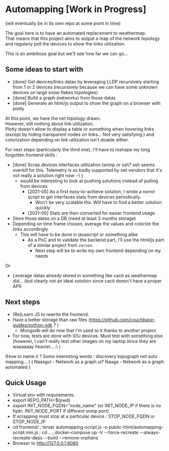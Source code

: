 # Automapping [Work in Progress]

(will eventually be in its own repo at some point in time)

The goal here is to have an automated replacement to weathermap.  
That means that this project aims to output a map of the network topology and regularly poll the devices to show the links utilization.

This is an ambitious goal but we'll see how far we can go...


## Some ideas to start with

- [done] Get devices/links datas by leveraging LLDP recursively starting from 1 or 2 devices (recursively because we can have some unknown devices on large snow flakes topologies)
- [done] Build a graph (networkx) from those datas
- [done] Generate an html/js output to show the graph on a browser with plotly

At this point, we have the net topology drawn.  
However, still nothing about link utilization.  
Plotly doesn't allow to display a table or something when hovering links (except by hiding transparent nodes on links... Not very satisfying.) and  
colorization depending on link utilization isn't doable either.

For next steps (particularly the third one), I'll have to reshape my long forgotten frontend skills :

- [done] Scrap devices interfaces utilization (snmp or ssh? ssh seems overkill for this. Telemetry is so badly supported by net vendors that it's not really a solution right now :-\ )
  - would be interesting to look at pushing solutions instead of pulling from devices
    - [2021-05] As a first easy-to-achieve solution, I wrote a nornir script to get interfaces stats from devices periodically.
      - Won't be very scalable tho. Will have to find a better solution quickly
    - [2021-05] Stats are then converted for easier frontend usage
- Store those datas on a DB (need at least 3 months storage)
- Depending on time frame chosen, average the values and colorize the links accordingly
  - This will have to be done in javascript or something alike
    - As a PoC and to validate the backend part, I'll use the html/js part of a similar project from `zerxen`.
      - Next step will be to write my own frontend depending on my needs

Or 

- Leverage datas already stored in something like cacti as weathermap did... (but clearly not an ideal solution since cacti doesn't have a proper API)

## Next steps

- (Re)Learn JS to rewrite the frontend.
- Have a better storage than raw files (https://github.com/couchbase-guides/python-sdk ? )
  - Mongodb will do now that I'm used to it thanks to another project
- For now, tests are done with IOU devices. Must test with something else (however, I can't really test other images on my laptop since they are waaaaaay heavier... :\ )




(How to name it ? Some interesting words : discovery topograph net auto mapping... )
( Naasgul - Network as a graph ul?
 Naaga  - Network as a graph automated
)


## Quick Usage

- Virtual env with requirements
- export REPO_PATH=$(pwd)
- export INIT_NODE_FQDN="node_name" (or INIT_NODE_IP if there is no fqdn. INIT_NODE_PORT if different snmp port)
- If scrapping must stop at a particular device : STOP_NODE_FQDN or STOP_NODE_IP
- cd frontend/ ; terser automapping-script.js -o public-html/automapping-script.min.js ; cd .. ; docker-compose up -V --force-recreate --always-recreate-deps --build --remove-orphans
- Browser to http://127.0.0.1:8080
